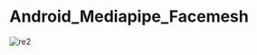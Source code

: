 # Android_Mediapipe_Facemesh


![re2](https://user-images.githubusercontent.com/24444329/207366962-19d43b9b-b29e-454e-abf8-2c5896f0168e.png)
